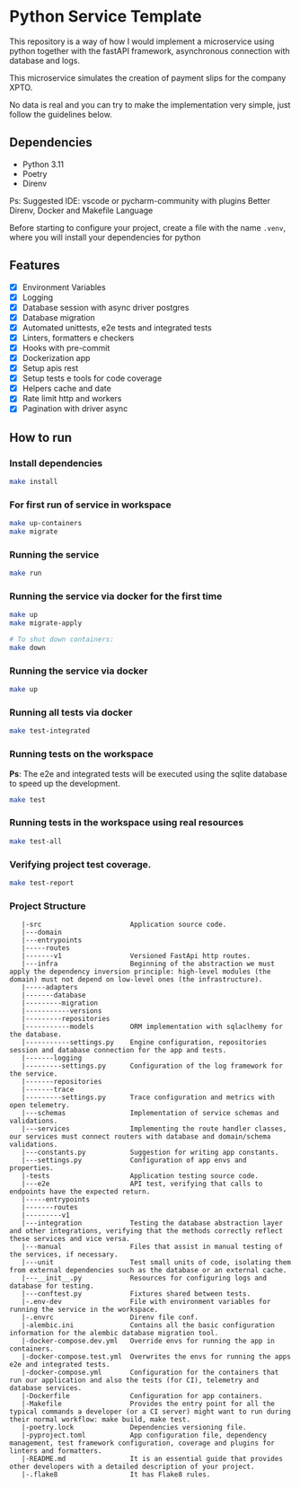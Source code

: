 # Python Service Template

This repository is a way of how I would implement a microservice using python together with the fastAPI framework, asynchronous connection with database and logs.

This microservice simulates the creation of payment slips for the company XPTO.

No data is real and you can try to make the implementation very simple, just follow the guidelines below.

## Dependencies

- Python 3.11
- Poetry
- Direnv

Ps: Suggested IDE: vscode or pycharm-community with plugins Better Direnv, Docker and Makefile Language

Before starting to configure your project, create a file with the name `.venv`, where you will install your dependencies for python

## Features

- [x] Environment Variables
- [x] Logging
- [x] Database session with async driver postgres
- [x] Database migration
- [x] Automated unittests, e2e tests and integrated tests
- [x] Linters, formatters e checkers
- [x] Hooks with pre-commit
- [x] Dockerization app
- [x] Setup apis rest
- [x] Setup tests e tools for code coverage
- [x] Helpers cache and date
- [x] Rate limit http and workers
- [x] Pagination with driver async

## How to run

### Install dependencies
```bash
make install
```

### For first run of service in workspace
```bash
make up-containers
make migrate
```

### Running the service
```bash
make run
```

### Running the service via docker for the first time
```bash
make up
make migrate-apply

# To shut down containers:
make down
```

### Running the service via docker
```bash
make up
```

### Running all tests via docker
```bash
make test-integrated
```

### Running tests on the workspace
**Ps**: The e2e and integrated tests will be executed using the sqlite database to speed up the development.
```bash
make test
```

### Running tests in the workspace using real resources
```bash
make test-all
```

### Verifying project test coverage.
```bash
make test-report
```


### Project Structure

```shell
   |-src                      Application source code.
   |---domain
   |---entrypoints
   |-----routes
   |-------v1                 Versioned FastApi http routes.
   |---infra                  Beginning of the abstraction we must apply the dependency inversion principle: high-level modules (the domain) must not depend on low-level ones (the infrastructure).
   |-----adapters
   |-------database
   |---------migration
   |-----------versions
   |---------repositories
   |-----------models         ORM implementation with sqlaclhemy for the database.
   |-----------settings.py    Engine configuration, repositories session and database connection for the app and tests.
   |-------logging
   |---------settings.py      Configuration of the log framework for the service.
   |-------repositories
   |-------trace
   |---------settings.py      Trace configuration and metrics with open telemetry.
   |---schemas                Implementation of service schemas and validations.
   |---services               Implementing the route handler classes, our services must connect routers with database and domain/schema validations.
   |---constants.py           Suggestion for writing app constants.
   |---settings.py            Configuration of app envs and properties.
   |-tests                    Application testing source code.
   |---e2e                    API test, verifying that calls to endpoints have the expected return.
   |-----entrypoints
   |-------routes
   |---------v1
   |---integration            Testing the database abstraction layer and other integrations, verifying that the methods correctly reflect these services and vice versa.
   |---manual                 Files that assist in manual testing of the services, if necessary.
   |---unit                   Test small units of code, isolating them from external dependencies such as the database or an external cache.
   |---__init__.py            Resources for configuring logs and database for testing.
   |---conftest.py            Fixtures shared between tests.
   |-.env-dev                 File with environment variables for running the service in the workspace.
   |-.envrc                   Direnv file conf.
   |-alembic.ini              Contains all the basic configuration information for the alembic database migration tool.
   |-docker-compose.dev.yml   Override envs for running the app in containers.
   |-docker-compose.test.yml  Overwrites the envs for running the apps e2e and integrated tests.
   |-docker-compose.yml       Configuration for the containers that run our application and also the tests (for CI), telemetry and database services.
   |-Dockerfile               Configuration for app containers.
   |-Makefile                 Provides the entry point for all the typical commands a developer (or a CI server) might want to run during their normal workflow: make build, make test.
   |-poetry.lock              Dependencies versioning file.
   |-pyproject.toml           App configuration file, dependency management, test framework configuration, coverage and plugins for linters and formatters.
   |-README.md                It is an essential guide that provides other developers with a detailed description of your project.
   |-.flake8                  It has Flake8 rules.

```